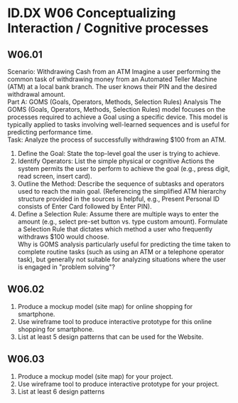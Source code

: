 
# ID.DX W06 **Conceptualizing Interaction / Cognitive processes**

## W06.01  

Scenario: Withdrawing Cash from an ATM
Imagine a user performing the common task of withdrawing money from an Automated Teller Machine (ATM) at a local bank branch. The user knows their PIN and the desired withdrawal amount.  
Part A: GOMS (Goals, Operators, Methods, Selection Rules) Analysis
The GOMS (Goals, Operators, Methods, Selection Rules) model focuses on the processes required to achieve a Goal using a specific device. This model is typically applied to tasks involving well-learned sequences and is useful for predicting performance time.  
Task: Analyze the process of successfully withdrawing $100 from an ATM.
1. Define the Goal: State the top-level goal the user is trying to achieve.
2. Identify Operators: List the simple physical or cognitive Actions the system permits the user to perform to achieve the goal (e.g., press digit, read screen, insert card).  
3. Outline the Method: Describe the sequence of subtasks and operators used to reach the main goal. (Referencing the simplified ATM hierarchy structure provided in the sources is helpful, e.g., Present Personal ID consists of Enter Card followed by Enter PIN).  
4. Define a Selection Rule: Assume there are multiple ways to enter the amount (e.g., select pre-set button vs. type custom amount). Formulate a Selection Rule that dictates which method a user who frequently withdraws $100 would choose.  
Why is GOMS analysis particularly useful for predicting the time taken to complete routine tasks (such as using an ATM or a telephone operator task), but generally not suitable for analyzing situations where the user is engaged in "problem solving"?  

## W06.02  
1)	Produce a mockup model (site map) for online shopping for smartphone.
2)	Use wireframe tool to produce interactive prototype for this online shopping for smartphone. 
3)	List at least 5 design patterns that can be used for the Website.

## W06.03  
1)	Produce a mockup model (site map) for your project.
2)	Use wireframe tool to produce interactive prototype for your project.
3)	List at least 6 design patterns
